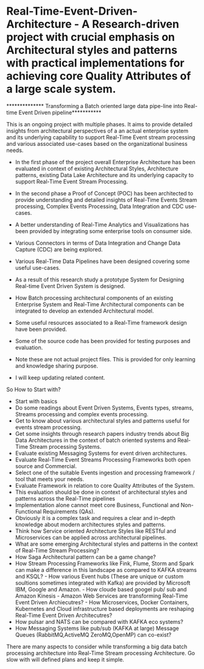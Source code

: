 # Real-Time-Event-Driven-Architecture - A Research-driven project with crucial emphasis on Architectural styles and patterns with practical implementations for achieving core Quality Attributes of a large scale system.
 


************** Transforming a Batch oriented large data pipe-line into Real-time Event Driven pipeline***********


This is an ongoing project with multiple phases. It aims to provide detailed insights from architectural perspectives of a an actual enterprise system and its underlying capability to support Real-Time Event stream processing and various associated use-cases based on the organizational business needs. 

- In the first phase of the project overall Enterprise Architecture has been evaluated in context of existing Architectural Styles, Architecture patterns, existing Data Lake Architecture and its underlying capacity to support Real-Time Event Stream Processing.


- In the second phase a Proof of Concept (POC) has been architected to provide understanding and detailed insights of Real-Time Events Stream processing, Complex Events Processing, Data Integration and CDC use-cases. 
- A better understanding of Real-Time Analytics and Visualizations has been provided by integrating some enterprise tools on consumer side. 
 - Various Connectors in terms of Data Integration and Change Data Capture (CDC) are being explored.
- Various Real-Time Data Pipelines have been designed covering some useful use-cases. 

 - As a result of this research study a prototype System for Designing Real-time Event Driven System is designed. 
 
 - How Batch processing architectural components of an existing Enterprise System and Real-Time Architectural components can be integrated to develop an extended Architectural model. 

  - Some useful resources associated to a Real-Time framework design have been provided. 
 - Some of the source code has been provided for testing purposes and evaluation. 
 - Note these are not actual project files. This is provided for only learning and knowledge sharing purpose.
 - I will keep updating related content. 
 
 
 So How to Start with?
 - Start with basics 
 - Do some readings about Event Driven Systems, Events types, streams, Streams processing and complex events processing.
 - Get to know about various architectural styles and patterns useful for events stream processing.
 - Get some insights through research papers industry trends about Big Data Architectures in the context of batch oriented systems and Real-Time Stream processing Systems.
  - Evaluate existing Messaging Systems for event driven architectures.
   - Evaluate Real-Time Event Streams Processing Frameworks both open source and Commercial. 
   - Select one of the suitable Events ingestion and processing framework / tool that meets your needs. 
   - Evaluate Framework in relation to core Quality Attributes of the System.
   - This evaluation should be done in context of architectural styles and patterns across the Real-Time pipelines
   - Implementation alone cannot meet core Business, Functional and Non-Functional Requirements (QAs). 
   - Obviously it is a complex task and requires a clear and in-depth knowledge about modern architectures styles and patterns. 
   - Think how Service oriented Architecture Styles like RESTful and Microservices can be applied across architectural pipelines. 
   - What are some emerging Architectural styles and patterns in the context of Real-Time Stream Processing?
   - How Saga Architectural pattern can be a game change? 
   - How Stream Processing Frameworks like Fink, Flume, Storm and Spark can make a difference in this landscape as compared to KAFKA streams and KSQL?
    - How various Event hubs (These are unique or custom soultions sometimes integrated with Kafka) are provided by Microsoft IBM, Google and Amazon. 
    - How cloude based googel pub/ sub and Amazon Kinesis - Amazon Web Services are transforming Real-Time Event Driven Archiecutres?
    - How Microservices, Docker Containers, Kubernetes and Cloud infrastructure based deployments are reshaping Real-Time Event Driven Architecutres?
   - How pulsar and NATS can be compared with KAFKA eco systems?
   - How Messaging Systems like pub/sub (KAFKA at large) Message Queues (RabbitMQ,ActiveMQ ZeroMQ,OpenMP) can co-exist?
   

There are many aspects to consider while transforming a big data batch processing architecture into Real-Time Stream processing Architecture. Go slow with will defined plans and keep it simple. 

